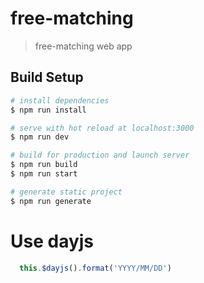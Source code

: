 # free-matching

> free-matching web app

## Build Setup

``` bash
# install dependencies
$ npm run install

# serve with hot reload at localhost:3000
$ npm run dev

# build for production and launch server
$ npm run build
$ npm run start

# generate static project
$ npm run generate
```

# Use dayjs
``` javascript
  this.$dayjs().format('YYYY/MM/DD')
```
